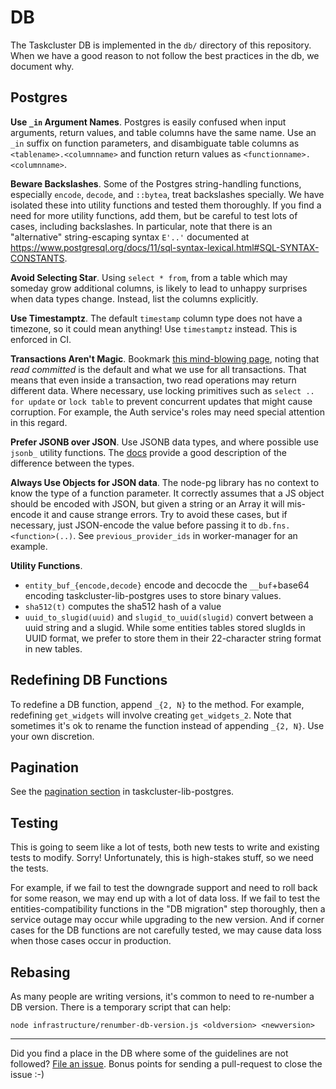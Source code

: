 # DB 

The Taskcluster DB is implemented in the `db/` directory of this repository.
When we have a good reason to not follow the best practices in the db, we document why.

## Postgres

**Use `_in` Argument Names**.  Postgres is easily confused when input arguments, return values, and table columns have the same name.
Use an `_in` suffix on function parameters, and disambiguate table
columns as `<tablename>.<columnname>` and function return values as
`<functionname>.<columnname>`.

**Beware Backslashes**.  Some of the Postgres string-handling functions,
especially `encode`, `decode`, and `::bytea`, treat backslashes specially.  We
have isolated these into utility functions and tested them thoroughly.  If you
find a need for more utility functions, add them, but be careful to test lots
of cases, including backslashes.  In particular, note that there is an
"alternative" string-escaping syntax `E'..'` documented at
https://www.postgresql.org/docs/11/sql-syntax-lexical.html#SQL-SYNTAX-CONSTANTS.

**Avoid Selecting Star**.  Using `select * from`, from a table which may someday
grow additional columns, is likely to lead to unhappy surprises when data
types change.  Instead, list the columns explicitly.

**Use Timestamptz**.  The default `timestamp` column type does not have a
timezone, so it could mean anything!  Use `timestamptz` instead.  This is
enforced in CI.

**Transactions Aren't Magic**. Bookmark [this mind-blowing
page](https://www.postgresql.org/docs/11/transaction-iso.html), noting that
*read committed* is the default and what we use for all transactions.  That
means that even inside a transaction, two read operations may return different
data.  Where necessary, use locking primitives such as `select .. for update`
or `lock table` to prevent concurrent updates that might cause corruption.
For example, the Auth service's roles may need special attention in this
regard.

**Prefer JSONB over JSON**.  Use JSONB data types, and where possible use `jsonb_`
utility functions.  The
[docs](https://www.postgresql.org/docs/11/datatype-json.html) provide a good
description of the difference between the types.

**Always Use Objects for JSON data**.  The node-pg library has no context to
know the type of a function parameter.  It correctly assumes that a JS object
should be encoded with JSON, but given a string or an Array it will mis-encode
it and cause strange errors.  Try to avoid these cases, but if necessary, just
JSON-encode the value before passing it to `db.fns.<function>(..)`.  See
`previous_provider_ids` in worker-manager for an example.

**Utility Functions**.

* `entity_buf_{encode,decode}` encode and decocde the `__buf`+base64 encoding
taskcluster-lib-postgres uses to store binary values.
* `sha512(t)` computes the sha512 hash of a value
* `uuid_to_slugid(uuid)` and `slugid_to_uuid(slugid)` convert between a uuid
string and a slugid.  While some entities tables stored slugIds in UUID format,
we prefer to store them in their 22-character string format in new tables.

## Redefining DB Functions 

To redefine a DB function, append `_{2, N}` to the method. For example, redefining `get_widgets` will involve creating
`get_widgets_2`. Note that sometimes it's ok to rename the function instead of appending `_{2, N}`.
Use your own discretion.

## Pagination

See the [pagination section](https://github.com/taskcluster/taskcluster/tree/main/libraries/postgres#pagination)
in taskcluster-lib-postgres.

## Testing

This is going to seem like a lot of tests, both new tests to write and
existing tests to modify. Sorry! Unfortunately, this is high-stakes stuff,
so we need the tests.

For example, if we fail to test the downgrade support and need to roll back
for some reason, we may end up with a lot of data loss.  If we fail to test
the entities-compatibility functions in the "DB migration" step thoroughly,
then a service outage may occur while upgrading to the new version.  And if
corner cases for the DB functions are not carefully tested, we may cause data
loss when those cases occur in production.

## Rebasing

As many people are writing versions, it's common to need to re-number a DB version. There is a temporary script that can help:

```shell
node infrastructure/renumber-db-version.js <oldversion> <newversion>
```

---

Did you find a place in the DB where some of the guidelines are not followed?
[File an issue](https://github.com/taskcluster/taskcluster/issues/new/).
Bonus points for sending a pull-request to close the issue :-)
